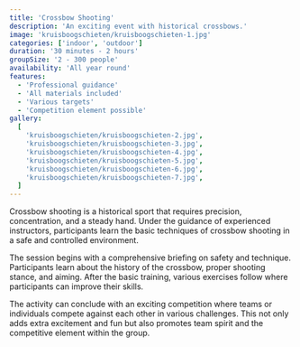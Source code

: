 ```yaml
---
title: 'Crossbow Shooting'
description: 'An exciting event with historical crossbows.'
image: 'kruisboogschieten/kruisboogschieten-1.jpg'
categories: ['indoor', 'outdoor']
duration: '30 minutes - 2 hours'
groupSize: '2 - 300 people'
availability: 'All year round'
features:
  - 'Professional guidance'
  - 'All materials included'
  - 'Various targets'
  - 'Competition element possible'
gallery:
  [
    'kruisboogschieten/kruisboogschieten-2.jpg',
    'kruisboogschieten/kruisboogschieten-3.jpg',
    'kruisboogschieten/kruisboogschieten-4.jpg',
    'kruisboogschieten/kruisboogschieten-5.jpg',
    'kruisboogschieten/kruisboogschieten-6.jpg',
    'kruisboogschieten/kruisboogschieten-7.jpg',
  ]
---
```


Crossbow shooting is a historical sport that requires precision, concentration, and a steady hand. Under the guidance of experienced instructors, participants learn the basic techniques of crossbow shooting in a safe and controlled environment.

The session begins with a comprehensive briefing on safety and technique. Participants learn about the history of the crossbow, proper shooting stance, and aiming. After the basic training, various exercises follow where participants can improve their skills.

The activity can conclude with an exciting competition where teams or individuals compete against each other in various challenges. This not only adds extra excitement and fun but also promotes team spirit and the competitive element within the group.

